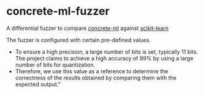 # concrete-ml-fuzzer
A differential fuzzer to compare [concrete-ml](https://docs.zama.ai/concrete-ml) against [scikit-learn](https://scikit-learn.org)

The fuzzer is configured with certain pre-defined values.

* To ensure a high precision, a large number of bits is set, typically 11 bits. 
The project claims to achieve a high accuracy of 99% by using a large number of bits for quantization. 
* Therefore, we use this value as a reference to determine the correctness of the results obtained by comparing them with the expected output."
